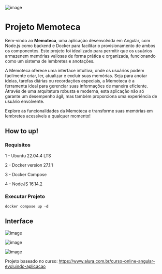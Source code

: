 ![image](https://github.com/user-attachments/assets/0ed1a30b-47dd-46cd-976f-68ce94c59d56)

# Projeto Memoteca

Bem-vindo ao **Memoteca**, uma aplicação desenvolvida em Angular, com Node.js como backend e Docker para facilitar o provisionamento de ambos os componentes. Este projeto foi idealizado para permitir que os usuários armazenem memórias valiosas de forma prática e organizada, funcionando como um sistema de lembretes e anotações.

A Memoteca oferece uma interface intuitiva, onde os usuários podem facilmente criar, ler, atualizar e excluir suas memórias. Seja para anotar ideias, tarefas diárias ou recordações especiais, a Memoteca é a ferramenta ideal para gerenciar suas informações de maneira eficiente. Através de uma arquitetura robusta e moderna, esta aplicação não só garante um desempenho ágil, mas também proporciona uma experiência de usuário envolvente.

Explore as funcionalidades da Memoteca e transforme suas memórias em lembretes acessíveis a qualquer momento!




## How to up!


### Requisitos
1 - Ubuntu 22.04.4 LTS

2 - Docker version 27.1.1

3 - Docker Compose

4 - NodeJS 16.14.2



### Executar Projeto
```
docker compose up -d
```



## Interface
![image](https://github.com/user-attachments/assets/54a1c554-ba4d-45ac-88b0-b0d7fd166d0b)

![image](https://github.com/user-attachments/assets/5c855f33-6409-4756-bf9c-29f2bf8d31a1)

![image](https://github.com/user-attachments/assets/ee230433-ae51-4157-8d0b-6e71350ffc11)


Projeto baseado no curso: https://www.alura.com.br/curso-online-angular-evoluindo-aplicacao


